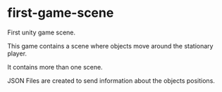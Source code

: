 # first-game-scene
First unity game scene.

This game contains a scene where objects move around the stationary player.

It contains more than one scene.

JSON Files are created to send information about the objects positions.
